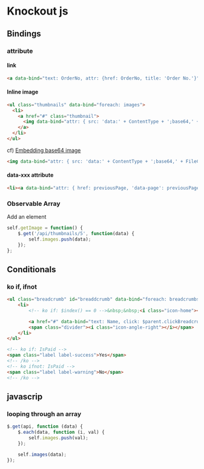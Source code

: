 # Knockout js

## Bindings

### attribute

#### link

```html
<a data-bind="text: OrderNo, attr: {href: OrderNo, title: 'Order No.'}"></a>
``` 

#### Inline image

```html
<ul class="thumbnails" data-bind="foreach: images">
  <li>
    <a href="#" class="thumbnail">
      <img data-bind="attr: { src: 'data:' + ContentType + ';base64,' + FileContents }" />
    </a>
  </li>
</ul>
```

cf) [Embedding base64 image](http://stackoverflow.com/questions/1207190/embedding-base64-images)

```html
<img data-bind="attr: { src: 'data:' + ContentType + ';base64,' + FileContents }" src="data:image/jpeg;base64,/9j/4AAQSkZJRgABAQEAYABgAAD/2wBDAAgGBgcGBQgHBwcJCQgKDBQNDAsLDBkSEw8UHRofHh0aHBwgJC4nICIsIxwcKDcpLDAxNDQ0Hyc5PTgyPC4zNDL/2wBDAQkJCQwLDBgNDRgyIRwhMjIyMjIyMjIyMjIyMjIyMjIyMjIyMjIyMjIyMjIyMjIyMjIyMjIyMjIyMjIyMjIyMjL/wAARCABLAGQD...">
```

#### data-xxx attribute

```html
<li><a data-bind="attr: { href: previousPage, 'data-page': previousPage }">Previous</a></li>
```

### Observable Array

Add an element

```javascript
self.getImage = function() {
    $.get('/api/thumbnails/5', function(data) {
        self.images.push(data);
    });
};
```

## Conditionals

### ko if, ifnot

```html
<ul class="breadcrumb" id="breaddcrumb" data-bind="foreach: breadcrumbs">
	<li>
	    <!-- ko if: $index() == 0 -->&nbsp;&nbsp;<i class="icon-home"></i><!-- /ko -->

	    <a href="#" data-bind="text: Name, click: $parent.clickBreadcrumb"></a>
	    <span class="divider"><i class="icon-angle-right"></i></span>
	</li>
</ul>

<!-- ko if: IsPaid -->
<span class="label label-success">Yes</span>
<!-- /ko -->
<!-- ko ifnot: IsPaid -->
<span class="label label-warning">No</span>
<!-- /ko -->

```

## javascrip

### looping through an array

```javascript
$.get(api, function (data) {
    $.each(data, function (i, val) {
        self.images.push(val);
    });

    self.images(data);
});

```
